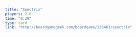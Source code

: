 ```yaml
---
title: "Spectrix"
players: 2-6
time: "0:20"
type: card
link: "http://boardgamegeek.com/boardgame/126463/spectrix"
---
```

